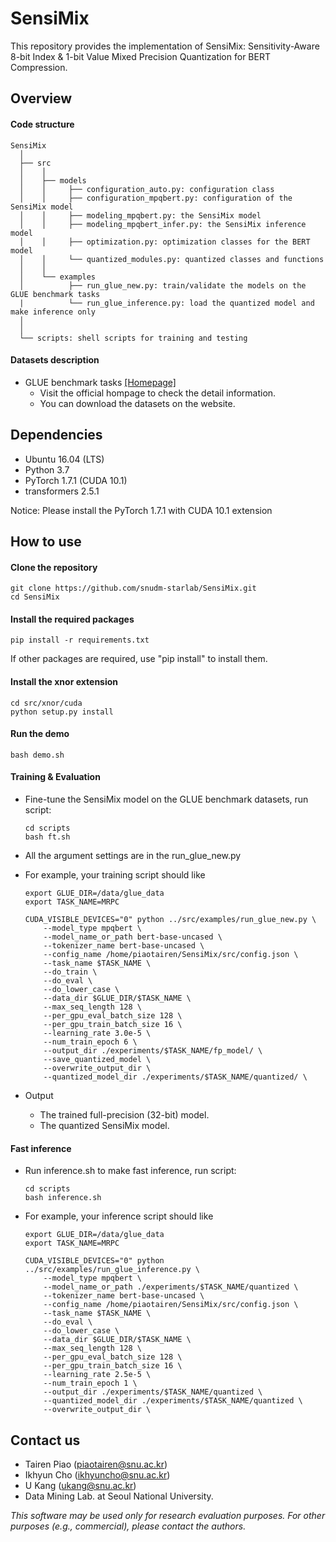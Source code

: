 # SensiMix
This repository provides the implementation of SensiMix: Sensitivity-Aware 8-bit Index & 1-bit Value Mixed Precision Quantization for BERT Compression.

## Overview
#### Code structure
```
SensiMix
  │ 
  ├── src
  │    │     
  │    ├── models
  │    │     ├── configuration_auto.py: configuration class
  │    │     ├── configuration_mpqbert.py: configuration of the SensiMix model
  │    │     ├── modeling_mpqbert.py: the SensiMix model
  │    │     ├── modeling_mpqbert_infer.py: the SensiMix inference model 
  │    │     ├── optimization.py: optimization classes for the BERT model
  │    │     └── quantized_modules.py: quantized classes and functions
  │    │      
  │    └── examples
  │          ├── run_glue_new.py: train/validate the models on the GLUE benchmark tasks 
  |          └── run_glue_inference.py: load the quantized model and make inference only
  │    
  │    
  └── scripts: shell scripts for training and testing
```


#### Datasets description
* GLUE benchmark tasks [[Homepage]](https://gluebenchmark.com/)
    * Visit the official hompage to check the detail information.
    * You can download the datasets on the website.
   

## Dependencies
* Ubuntu 16.04 (LTS)
* Python 3.7
* PyTorch 1.7.1 (CUDA 10.1)
* transformers 2.5.1

Notice: Please install the PyTorch 1.7.1 with CUDA 10.1 extension


## How to use 
#### Clone the repository
    git clone https://github.com/snudm-starlab/SensiMix.git
    cd SensiMix

#### Install the required packages
    pip install -r requirements.txt
    
If other packages are required, use "pip install" to install them.

#### Install the xnor extension
    cd src/xnor/cuda
    python setup.py install

#### Run the demo
    bash demo.sh

#### Training & Evaluation
* Fine-tune the SensiMix model on the GLUE benchmark datasets, run script:
    ```    
    cd scripts
    bash ft.sh
    ```
* All the argument settings are in the run_glue_new.py


* For example, your training script should like
    ```
    export GLUE_DIR=/data/glue_data
    export TASK_NAME=MRPC

    CUDA_VISIBLE_DEVICES="0" python ../src/examples/run_glue_new.py \
        --model_type mpqbert \
        --model_name_or_path bert-base-uncased \
        --tokenizer_name bert-base-uncased \
        --config_name /home/piaotairen/SensiMix/src/config.json \
        --task_name $TASK_NAME \
        --do_train \
        --do_eval \
        --do_lower_case \
        --data_dir $GLUE_DIR/$TASK_NAME \
        --max_seq_length 128 \
        --per_gpu_eval_batch_size 128 \
        --per_gpu_train_batch_size 16 \
        --learning_rate 3.0e-5 \
        --num_train_epoch 6 \
        --output_dir ./experiments/$TASK_NAME/fp_model/ \
        --save_quantized_model \
        --overwrite_output_dir \
        --quantized_model_dir ./experiments/$TASK_NAME/quantized/ \
    ```
* Output
    * The trained full-precision (32-bit) model.
    * The quantized SensiMix model.

#### Fast inference
* Run inference.sh to make fast inference, run script:
    ```    
    cd scripts
    bash inference.sh
    ```

* For example, your inference script should like
    ```
    export GLUE_DIR=/data/glue_data
    export TASK_NAME=MRPC

    CUDA_VISIBLE_DEVICES="0" python ../src/examples/run_glue_inference.py \
        --model_type mpqbert \
        --model_name_or_path ./experiments/$TASK_NAME/quantized \
        --tokenizer_name bert-base-uncased \
        --config_name /home/piaotairen/SensiMix/src/config.json \
        --task_name $TASK_NAME \
        --do_eval \
        --do_lower_case \
        --data_dir $GLUE_DIR/$TASK_NAME \
        --max_seq_length 128 \
        --per_gpu_eval_batch_size 128 \
        --per_gpu_train_batch_size 16 \
        --learning_rate 2.5e-5 \
        --num_train_epoch 1 \
        --output_dir ./experiments/$TASK_NAME/quantized \
        --quantized_model_dir ./experiments/$TASK_NAME/quantized \
        --overwrite_output_dir \
    ```

## Contact us
- Tairen Piao (piaotairen@snu.ac.kr)
- Ikhyun Cho (ikhyuncho@snu.ac.kr)
- U Kang (ukang@snu.ac.kr)
- Data Mining Lab. at Seoul National University.

*This software may be used only for research evaluation purposes.*
*For other purposes (e.g., commercial), please contact the authors.*
